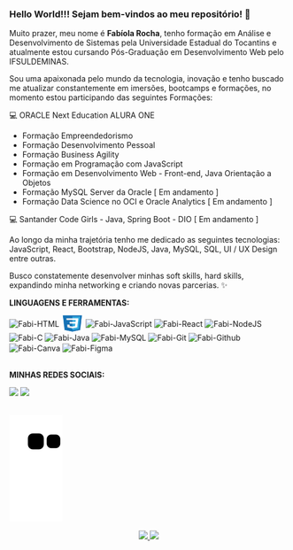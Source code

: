 ### Hello World!!! Sejam bem-vindos ao meu repositório! 👋

Muito prazer, meu nome é **Fabíola Rocha**, tenho formação em Análise e Desenvolvimento de Sistemas pela Universidade Estadual do Tocantins e atualmente estou cursando Pós-Graduação em Desenvolvimento Web pelo IFSULDEMINAS.

Sou uma apaixonada pelo mundo da tecnologia, inovação e tenho buscado me atualizar constantemente em imersões, bootcamps e formações, no momento estou participando das seguintes Formações: 

💻 ORACLE Next Education ALURA ONE 
 - Formação Empreendedorismo 
 - Formação Desenvolvimento Pessoal 
 - Formação Business Agility 
 - Formação em Programação com JavaScript 
 - Formação em Desenvolvimento Web - Front-end, Java Orientação a Objetos 
 - Formação MySQL Server da Oracle [ Em andamento ]
 - Formação Data Science no OCI e Oracle Analytics [ Em andamento ]

💻 Santander Code Girls - Java, Spring Boot - DIO [ Em andamento ]

Ao longo da minha trajetória tenho me dedicado as seguintes tecnologias: JavaScript, React, Bootstrap, NodeJS, Java, MySQL, SQL, UI / UX Design entre outras.

Busco constatemente desenvolver minhas soft skills, hard skills, expandindo minha networking e criando novas parcerias. ✨

**LINGUAGENS E FERRAMENTAS:** 
<div style="display: inline_block">
  <img align="center" alt="Fabi-HTML" height="30" width="40" src="https://cdn.jsdelivr.net/gh/devicons/devicon/icons/html5/html5-original.svg"">
  <img align="center" alt="Fabi-CSS" height="30" width="40" src="https://raw.githubusercontent.com/devicons/devicon/master/icons/css3/css3-original.svg">               
  <img align="center" alt="Fabi-JavaScript" height="30" width="40" src="https://cdn.jsdelivr.net/gh/devicons/devicon/icons/javascript/javascript-original.svg">
  <img align="center" alt="Fabi-React" height="30" width="40" src="https://cdn.jsdelivr.net/gh/devicons/devicon/icons/react/react-original.svg">
  <img align="center" alt="Fabi-NodeJS" height="30" width="40" src="https://cdn.jsdelivr.net/gh/devicons/devicon/icons/nodejs/nodejs-original-wordmark.svg">
  <img align="center" alt="Fabi-C" height="30" width="40" src="https://cdn.jsdelivr.net/gh/devicons/devicon/icons/c/c-original.svg">  
  <img align="center" alt="Fabi-Java" height="30" width="40" src="https://cdn.jsdelivr.net/gh/devicons/devicon/icons/java/java-original-wordmark.svg">
  <img align="center" alt="Fabi-MySQL" height="30" width="40" src="https://cdn.jsdelivr.net/gh/devicons/devicon/icons/mysql/mysql-original-wordmark.svg">               
  <img align="center" alt="Fabi-Git" height="30" width="40" src="https://cdn.jsdelivr.net/gh/devicons/devicon/icons/git/git-original-wordmark.svg">    
  <img align="center" alt="Fabi-Github" height="30" width="40" src="https://cdn.jsdelivr.net/gh/devicons/devicon/icons/github/github-original.svg">
  <img align="center" alt="Fabi-Canva" height="30" width="40" src="https://cdn.jsdelivr.net/gh/devicons/devicon/icons/canva/canva-original.svg">
  <img align="center" alt="Fabi-Figma" height="30" width="40" src="https://cdn.jsdelivr.net/gh/devicons/devicon/icons/figma/figma-original.svg">
</div>
<br>
                                                                                                                                               
 **MINHAS REDES SOCIAIS:**  
                                                                                                                                               
 <div>
  <a href="https://www.linkedin.com/in/fabiolagrocha" target="_blank"><img src="https://img.shields.io/badge/-LinkedIn-%230077B5?style=for-the-badge&logo=linkedin&logoColor=white" target="_blank"></a>
  <a href="https://www.instagram.com/fagrocha" target="_blank"><img src="https://img.shields.io/badge/-Instagram-%23E4405F?style=for-the-badge&logo=instagram&logoColor=white" target="_blank"></a>                                                                                                              </div>   
 <br> 
 
 ![Snake animation](https://github.com/fabiolarocha/fabiolarocha/blob/output/github-contribution-grid-snake.svg) 
<br>
<div align="center">
  <a href="https://github.com/fabiolarocha">
  <img height="180em" src="https://github-readme-stats.vercel.app/api?username=fabiolarocha&show_icons=true&theme=dark&include_all_commits=true&count_private=true"/>
  <img height="180em" src="https://github-readme-stats.vercel.app/api/top-langs/?username=fabiolarocha&layout=compact&langs_count=7&theme=dark"/>
</div>
<br>
